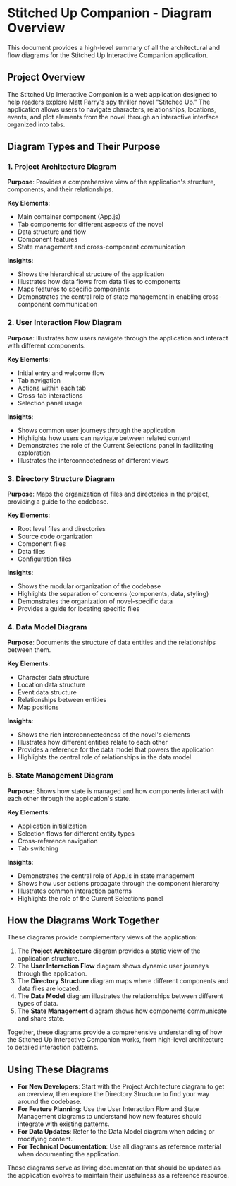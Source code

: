 # Stitched Up Companion - Diagram Overview

This document provides a high-level summary of all the architectural and flow diagrams for the Stitched Up Interactive Companion application.

## Project Overview

The Stitched Up Interactive Companion is a web application designed to help readers explore Matt Parry's spy thriller novel "Stitched Up." The application allows users to navigate characters, relationships, locations, events, and plot elements from the novel through an interactive interface organized into tabs.

## Diagram Types and Their Purpose

### 1. Project Architecture Diagram

**Purpose**: Provides a comprehensive view of the application's structure, components, and their relationships.

**Key Elements**:
- Main container component (App.js)
- Tab components for different aspects of the novel
- Data structure and flow
- Component features
- State management and cross-component communication

**Insights**:
- Shows the hierarchical structure of the application
- Illustrates how data flows from data files to components
- Maps features to specific components
- Demonstrates the central role of state management in enabling cross-component communication

### 2. User Interaction Flow Diagram

**Purpose**: Illustrates how users navigate through the application and interact with different components.

**Key Elements**:
- Initial entry and welcome flow
- Tab navigation
- Actions within each tab
- Cross-tab interactions
- Selection panel usage

**Insights**:
- Shows common user journeys through the application
- Highlights how users can navigate between related content
- Demonstrates the role of the Current Selections panel in facilitating exploration
- Illustrates the interconnectedness of different views

### 3. Directory Structure Diagram

**Purpose**: Maps the organization of files and directories in the project, providing a guide to the codebase.

**Key Elements**:
- Root level files and directories
- Source code organization
- Component files
- Data files
- Configuration files

**Insights**:
- Shows the modular organization of the codebase
- Highlights the separation of concerns (components, data, styling)
- Demonstrates the organization of novel-specific data
- Provides a guide for locating specific files

### 4. Data Model Diagram

**Purpose**: Documents the structure of data entities and the relationships between them.

**Key Elements**:
- Character data structure
- Location data structure
- Event data structure
- Relationships between entities
- Map positions

**Insights**:
- Shows the rich interconnectedness of the novel's elements
- Illustrates how different entities relate to each other
- Provides a reference for the data model that powers the application
- Highlights the central role of relationships in the data model

### 5. State Management Diagram

**Purpose**: Shows how state is managed and how components interact with each other through the application's state.

**Key Elements**:
- Application initialization
- Selection flows for different entity types
- Cross-reference navigation
- Tab switching

**Insights**:
- Demonstrates the central role of App.js in state management
- Shows how user actions propagate through the component hierarchy
- Illustrates common interaction patterns
- Highlights the role of the Current Selections panel

## How the Diagrams Work Together

These diagrams provide complementary views of the application:

1. The **Project Architecture** diagram provides a static view of the application structure.
2. The **User Interaction Flow** diagram shows dynamic user journeys through the application.
3. The **Directory Structure** diagram maps where different components and data files are located.
4. The **Data Model** diagram illustrates the relationships between different types of data.
5. The **State Management** diagram shows how components communicate and share state.

Together, these diagrams provide a comprehensive understanding of how the Stitched Up Interactive Companion works, from high-level architecture to detailed interaction patterns.

## Using These Diagrams

- **For New Developers**: Start with the Project Architecture diagram to get an overview, then explore the Directory Structure to find your way around the codebase.
- **For Feature Planning**: Use the User Interaction Flow and State Management diagrams to understand how new features should integrate with existing patterns.
- **For Data Updates**: Refer to the Data Model diagram when adding or modifying content.
- **For Technical Documentation**: Use all diagrams as reference material when documenting the application.

These diagrams serve as living documentation that should be updated as the application evolves to maintain their usefulness as a reference resource.
